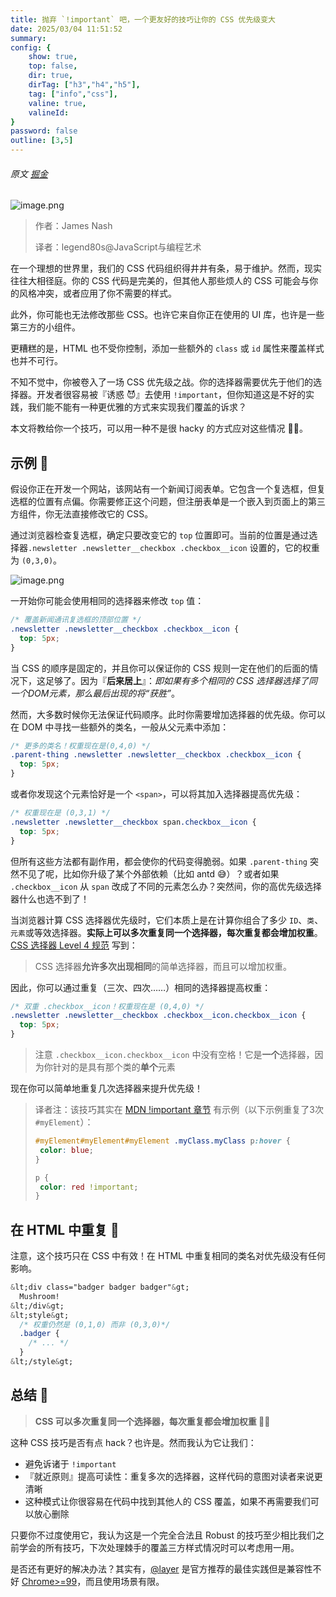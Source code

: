 ```yaml
---
title: 抛弃 `!important` 吧，一个更友好的技巧让你的 CSS 优先级变大
date: 2025/03/04 11:51:52
summary: 
config: {
    show: true,
    top: false,
    dir: true,
    dirTag: ["h3","h4","h5"],
    tag: ["info","css"],
    valine: true,
    valineId: 
}
password: false
outline: [3,5]
---
```


###### 原文 [掘金](https://juejin.cn/post/7411686792342618153)

<div class="article-viewer markdown-body cache result"><p><img src="https://p3-xtjj-sign.byteimg.com/tos-cn-i-73owjymdk6/43e6962160aa4d7fb6adb03e850bcf03~tplv-73owjymdk6-jj-mark-v1:0:0:0:0:5o6Y6YeR5oqA5pyv56S-5Yy6IEAgTGVnZW5kODBz:q75.awebp?rk3s=f64ab15b&amp;x-expires=1741319088&amp;x-signature=4oGcG%2BmXNoqAP0IUKWSGCJHFpQw%3D" alt="image.png" loading="lazy"></p>
<blockquote>
<p>作者：James Nash</p>
<p>译者：legend80s@JavaScript与编程艺术</p>
</blockquote>
<p>在一个理想的世界里，我们的 CSS 代码组织得井井有条，易于维护。然而，现实往往大相径庭。你的 CSS 代码是完美的，但其他人那些烦人的 CSS 可能会与你的风格冲突，或者应用了你不需要的样式。</p>
<p>此外，你可能也无法修改那些 CSS。也许它来自你正在使用的 UI 库，也许是一些第三方的小组件。</p>
<p>更糟糕的是，HTML 也不受你控制，添加一些额外的 <code>class</code> 或 <code>id</code> 属性来覆盖样式也并不可行。</p>
<p>不知不觉中，你被卷入了一场 CSS 优先级之战。你的选择器需要优先于他们的选择器。开发者很容易被『诱惑 😈』去使用 <code>!important</code>，但你知道这是不好的实践，我们能不能有一种更优雅的方式来实现我们覆盖的诉求？</p>
<p>本文将教给你一个技巧，可以用一种不是很 hacky 的方式应对这些情况 👩‍💻。</p>


## 示例 🔮

            
<p>假设你正在开发一个网站，该网站有一个新闻订阅表单。它包含一个复选框，但复选框的位置有点偏。你需要修正这个问题，但注册表单是一个嵌入到页面上的第三方组件，你无法直接修改它的 CSS。</p>
<p>通过浏览器检查复选框，确定只要改变它的 <code>top</code> 位置即可。当前的位置是通过选择器<code>.newsletter .newsletter__checkbox .checkbox__icon</code> 设置的，它的权重为 <code>(0,3,0)</code>。</p>
<p><img src="https://p3-xtjj-sign.byteimg.com/tos-cn-i-73owjymdk6/5be0bb1713944901afc4a1dfa25cb70b~tplv-73owjymdk6-jj-mark-v1:0:0:0:0:5o6Y6YeR5oqA5pyv56S-5Yy6IEAgTGVnZW5kODBz:q75.awebp?rk3s=f64ab15b&amp;x-expires=1741319088&amp;x-signature=0S0glQNBhfI3zewWyqToRWZxJPg%3D" alt="image.png" loading="lazy"></p>
<p>一开始你可能会使用相同的选择器来修改 <code>top</code> 值：</p>


```css
/* 覆盖新闻通讯复选框的顶部位置 */
.newsletter .newsletter__checkbox .checkbox__icon {
  top: 5px;
}

```


<p>当 CSS 的顺序是固定的，并且你可以保证你的 CSS 规则一定在他们的后面的情况下，这足够了。因为『<strong>后来居上</strong>』：<em>即如果有多个相同的 CSS 选择器选择了同一个DOM元素，那么最后出现的将“获胜”</em>。</p>
<p>然而，大多数时候你无法保证代码顺序。此时你需要增加选择器的优先级。你可以在 DOM 中寻找一些额外的类名，一般从父元素中添加：</p>


```css
/* 更多的类名！权重现在是(0,4,0) */
.parent-thing .newsletter .newsletter__checkbox .checkbox__icon {
  top: 5px;
}

```


<p>或者你发现这个元素恰好是一个 <code>&lt;span&gt;</code>，可以将其加入选择器提高优先级：</p>


```css
/* 权重现在是 (0,3,1) */
.newsletter .newsletter__checkbox span.checkbox__icon {
  top: 5px;
}

```


<p>但所有这些方法都有副作用，都会使你的代码变得脆弱。如果 <code>.parent-thing</code> 突然不见了呢，比如你升级了某个外部依赖（比如 antd 😅）？或者如果 <code>.checkbox__icon</code> 从 <code>span</code> 改成了不同的元素怎么办？突然间，你的高优先级选择器什么也选不到了！</p>
<p>当浏览器计算 CSS 选择器优先级时，它们本质上是在计算你组合了多少 <code>ID</code>、<code>类</code>、<code>元素</code>或等效选择器。<strong>实际上可以多次重复同一个选择器，每次重复都会增加权重</strong>。<a href="https://link.juejin.cn?target=https%3A%2F%2Fwww.w3.org%2FTR%2Fselectors-4%2F%23specificity-rules" target="_blank" title="https://www.w3.org/TR/selectors-4/#specificity-rules" ref="nofollow noopener noreferrer">CSS 选择器 Level 4 规范</a> 写到：</p>
<blockquote>
<p>CSS 选择器<strong>允许多次出现相同</strong>的简单选择器，而且可以增加权重。</p>
</blockquote>
<p>因此，你可以通过重复（三次、四次……）相同的选择器提高权重：</p>


```css
/* 双重 .checkbox__icon！权重现在是 (0,4,0) */
.newsletter .newsletter__checkbox .checkbox__icon.checkbox__icon {
  top: 5px;
}

```


<blockquote>
<p>注意 <code>.checkbox__icon.checkbox__icon</code> 中没有空格！它是<strong>一个</strong>选择器，因为你针对的是具有那个类的<strong>单个</strong>元素</p>
</blockquote>
<p>现在你可以简单地重复几次选择器来提升优先级！</p>
<blockquote>
<p>译者注：该技巧其实在 <a href="https://link.juejin.cn?target=https%3A%2F%2Fdeveloper.mozilla.org%2Fen-US%2Fdocs%2FWeb%2FCSS%2Fimportant%23!important_and_specificity" target="_blank" title="https://developer.mozilla.org/en-US/docs/Web/CSS/important#!important_and_specificity" ref="nofollow noopener noreferrer">MDN !important 章节</a> 有示例（以下示例重复了3次<code>#myElement</code>）：</p>


```css
#myElement#myElement#myElement .myClass.myClass p:hover {
 color: blue;
}

p {
 color: red !important;
}

```


</blockquote>


## 在 HTML 中重复 🚫

            
<p>注意，这个技巧只在 CSS 中有效！在 HTML 中重复相同的类名对优先级没有任何影响。</p>


```css
&lt;div class="badger badger badger"&gt;
  Mushroom!
&lt;/div&gt;
&lt;style&gt;
  /* 权重仍然是 (0,1,0) 而非 (0,3,0)*/
  .badger {
    /* ... */
  }
&lt;/style&gt;

```




## 总结 🎯

            
<blockquote>
<p><strong>CSS 可以多次重复同一个选择器，每次重复都会增加权重 🏋️‍♂️</strong></p>
</blockquote>
<p>这种 CSS 技巧是否有点 hack？也许是。然而我认为它让我们：</p>
<ul>
<li>避免诉诸于 <code>!important</code></li>
<li>『就近原则』提高可读性：重复多次的选择器，这样代码的意图对读者来说更清晰</li>
<li>这种模式让你很容易在代码中找到其他人的 CSS 覆盖，如果不再需要我们可以放心删除</li>
</ul>
<p>只要你不过度使用它，我认为这是一个完全合法且 Robust 的技巧至少相比我们之前学会的所有技巧，下次处理棘手的覆盖三方样式情况时可以考虑用一用。</p>
<p>是否还有更好的解决办法？其实有，<a href="https://link.juejin.cn?target=https%3A%2F%2Fdeveloper.mozilla.org%2Fen-US%2Fdocs%2FWeb%2FCSS%2Fimportant%23best_practices" target="_blank" title="https://developer.mozilla.org/en-US/docs/Web/CSS/important#best_practices" ref="nofollow noopener noreferrer">@layer</a> 是官方推荐的最佳实践但是兼容性不好 <a href="https://link.juejin.cn?target=https%3A%2F%2Fdeveloper.mozilla.org%2Fen-US%2Fdocs%2FWeb%2FCSS%2F%40layer%23browser_compatibility" target="_blank" title="https://developer.mozilla.org/en-US/docs/Web/CSS/@layer#browser_compatibility" ref="nofollow noopener noreferrer">Chrome&gt;=99</a>，而且使用场景有限。</p>
</div>
